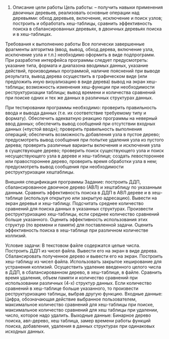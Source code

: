 1. Описание цели работы
Цель работы: – получить навыки применения двоичных деревьев, реализовать основные операции над деревьями: обход деревьев, включение, исключение и поиск узлов; построить и обработать хеш-таблицы, сравнить эффективность поиска в сбалансированных деревьях, в двоичных деревьях поиска и в хеш-таблицах.


Требования к выполнению работы 
Все логически завершенные фрагменты алгоритма (ввод, вывод, обход дерева, включение узла, исключение узла и т.п.) необходимо оформить в виде подпрограмм.
При разработке интерфейса программы следует предусмотреть: указание типа, формата и диапазона вводимых данных, указание действий, производимых программой, наличие пояснений при выводе результата, вывод дерева осуществить в графическом виде (или предложить иную визуализацию в виде дерева) вывод на экран хеш-таблицы; 
возможность изменения хеш-функции при необходимости реструктуризации таблицы;
вывод времени и количества сравнений при поиске одних и тех же данных в различных структурах данных. 

При тестировании программы необходимо: 
проверить правильность ввода и вывода данных (т.е. их соответствие требуемому типу и формату).
Обеспечить адекватную реакцию программы на неверный ввод данных;
обеспечить вывод сообщений при отсутствии входных данных («пустой ввод»); проверить правильность выполнения операций; 
обеспечить возможность добавления узла в пустое дерево; 
предусмотреть вывод сообщения при попытке удаления узла из пустого дерева;
проверить различные варианты включения и исключения узла в существующее дерево;
проверить поиск существующего узла и поиск несуществующего узла в дереве и хеш-таблице;
создать левостороннее или правостороннее дерево, проверить время обработки узла в нем;
предусмотреть вывод сообщения при необходимости реструктуризации хештаблицы. 

Внешняя спецификация программы
Задание:
построить ДДП, сбалансированное двоичное дерево (АВЛ) и хештаблицу по указанным данным. Сравнить эффективность поиска в ДДП в АВЛ дереве и в хеш-таблице (используя открытую или закрытую адресацию). Вывести на экран деревья и хеш-таблицу. Подсчитать среднее количество сравнений для поиска данных в указанных структурах. Произвести реструктуризацию хеш-таблицы, если среднее количество сравнений больше указанного. Оценить эффективность использования этих структур (по времени и памяти) для поставленной задачи. Оценить эффективность поиска в хеш-таблице при различном количестве коллизий.

Условие задачи:
В текстовом файле содержатся целые числа. Построить ДДП из чисел файла. Вывести его на экран в виде дерева. Сбалансировать полученное дерево и вывести его на
экран. Построить хеш-таблицу из чисел файла. Использовать закрытое хеширование для устранения коллизий. Осуществить удаление введенного целого числа в ДДП, в сбалансированном дерево, в хеш-таблицe, в файле. Сравнить время удаления, объем памяти и количество сравнений при использовании различных (4-х) структур данных. Если количество сравнений в хеш-таблице больше указанного, то произвести реструктуризацию таблицы, выбрав другую функцию.
Входные данные:  Цифра, обозначающая действие выбранное пользователем, максимальное количество сравнений для хеш-таблицы при поиске, максимальное количество сравнений для хеш таблицы при удалении, число, которое надо удалить.
Выходные данные: Бинарное дерево поиска, авл-дерево, хеш таблица, замер времени работы функций поиска, добавления, удаления в данных структурах при одинаковых исходных данных.